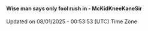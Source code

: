 #### Wise man says only fool rush in - McKidKneeKaneSir
Updated on 08/01/2025 - 00:53:53 (UTC) Time Zone
